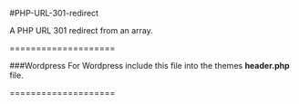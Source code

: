 #PHP-URL-301-redirect

A PHP URL 301 redirect from an array.

====================

###Wordpress
For Wordpress include this file into the themes **header.php** file.

====================
